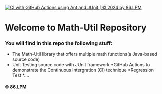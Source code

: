 
[![CI with GitHub Actions using Ant and JUnit | © 2024 by 86.LPM](https://github.com/LPM86/math-util/actions/workflows/ci-junit.yml/badge.svg)](https://github.com/LPM86/math-util/actions/workflows/ci-junit.yml)


# Welcome to Math-Util Repository
### You will find in this repo the following stuff:
* The Math-Util library that offers multiple math functions(a Java-based source code)
* Unit Testing source code with JUnit framework
*GitHub Actions to demonstrate the Continuous Intergration (CI) technique
*Regression Test
*....


#### © 86.LPM